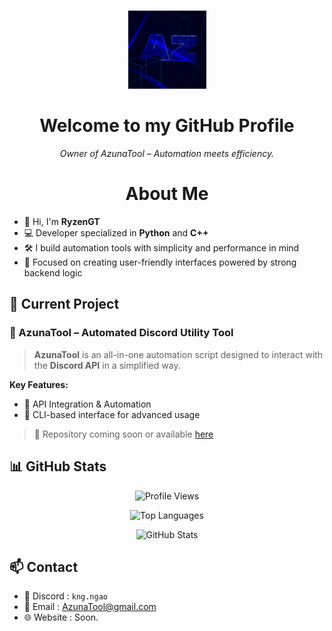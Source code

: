 <h1 align="center"></h1>

<p align="center">
  <img src="Icon.png" alt="AzunaTool Logo" width="125">
</p>

<h1 align="center">Welcome to my GitHub Profile</h1>

<p align="center">
  <i>Owner of AzunaTool – Automation meets efficiency.</i>
</p>

<h1 align="center">About Me</h1>

- 👋 Hi, I'm **RyzenGT**
- 💻 Developer specialized in **Python** and **C++**
- 🛠️ I build automation tools with simplicity and performance in mind
- 🎯 Focused on creating user-friendly interfaces powered by strong backend logic

## 🚀 Current Project

### 🔹 AzunaTool – Automated Discord Utility Tool

> **AzunaTool** is an all-in-one automation script designed to interact with the **Discord API** in a simplified way.  

**Key Features:**
- 📡 API Integration & Automation
- 🧩 CLI-based interface for advanced usage

> 📁 Repository coming soon or available [here](https://github.com/RyzenGT/AzunaTool)

## 📊 GitHub Stats

<p align="center">
  <img src="https://komarev.com/ghpvc/?username=RyzenGT&color=000000" alt="Profile Views">
</p>

<p align="center">
  <img src="https://github-readme-stats.vercel.app/api/top-langs/?username=RyzenGT&theme=dark&layout=compact" alt="Top Languages">
</p>

<p align="center">
  <img src="https://github-readme-stats.vercel.app/api?username=RyzenGT&theme=dark&show_icons=true&hide_border=true" alt="GitHub Stats">
</p>

## 📫 Contact

- 💬 Discord : ```kng.ngao```
- 📧 Email   : [AzunaTool@gmail.com](mailto:azunatool@gmail.com) 
- 🌐 Website : Soon.

<h1 align="center"></h1>
